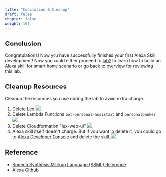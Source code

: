 ```yaml
---
title: "Conclusion & Cleanup"
draft: false
chapter: false
weight: 161
---
```


##	Conclusion
Congratulations! Now you have successfully finished your first Alexa Skill development! 
Now you could either proceed to [lab2](/smart-home/) to learn how to build an Alexa skill for smart home scenario or go back to [overview](/custom-skill/) for reviewing this lab. 

## Cleanup Resources
Cleanup the resources you use during the lab to avoid extra charge. 
1. Delete Lex 
   ![](/images/ask/delete-lex-bot.png)
1. Delete Lambda Functions `bot-personal-assistant` and `personalbanker`
   ![](/images/ask/delete-lambda.png)
1. Delete Cloudformation "lex-web-ui"
   ![](/images/ask/delete-cloudformation.png)  
1. Alexa skill itself doesn't charge. But if you want to delete it, you could go to [Alexa Developer Console](https://developer.amazon.com/alexa/console/ask) and delete the skill.
   ![](/images/ask/delete-ask.png)

##	Reference
* [Speech Synthesis Markup Language (SSML) Reference](https://developer.amazon.com/docs/custom-skills/speech-synthesis-markup-language-ssml-reference.html)
* [Alexa Github](https://github.com/alexa/)